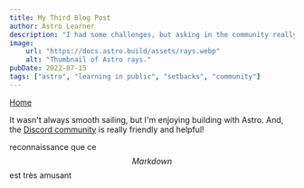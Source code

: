 ```yaml
---
title: My Third Blog Post
author: Astro Learner
description: "I had some challenges, but asking in the community really helped!"
image:
    url: "https://docs.astro.build/assets/rays.webp"
    alt: "Thumbnail of Astro rays."
pubDate: 2022-07-15
tags: ["astro", "learning in public", "setbacks", "community"]
---
```



<a href="/">Home</a>


It wasn't always smooth sailing, but I'm enjoying building with Astro. And, the [Discord community](https://astro.build/chat) is really friendly and helpful!


reconnaissance que ce $$Markdown$$ est très amusant